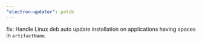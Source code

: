 ```yaml
---
"electron-updater": patch
---
```


fix: Handle Linux deb auto update installation on applications having spaces in `artifactName`.

